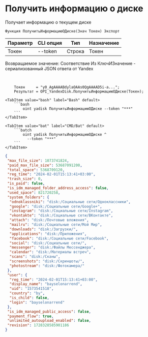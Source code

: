 ﻿---
sidebar_position: 1
---

# Получить информацию о диске
 Получает информацию о текущем диске



`Функция ПолучитьИнформациюОДиске(Знач Токен) Экспорт`

  | Параметр | CLI опция | Тип | Назначение |
  |-|-|-|-|
  | Токен | --token | Строка | Токен |

  
  Возвращаемое значение:   Соответствие Из КлючИЗначение - сериализованный JSON ответа от Yandex

<br/>




```bsl title="Пример кода"
    Токен     = "y0_AgAAAABdylaOAAs0QgAAAAD5i-a...";
    Результат = OPI_YandexDisk.ПолучитьИнформациюОДиске(Токен);
```
    

 <Tabs>
  
    <TabItem value="bash" label="Bash" default>
        ```bash
            oint yadisk ПолучитьИнформациюОДиске --token "***"
        ```
    </TabItem>
  
    <TabItem value="bat" label="CMD/Bat" default>
        ```batch
            oint yadisk ПолучитьИнформациюОДиске ^
              --token "***"
        ```
    </TabItem>
</Tabs>


```json title="Результат"
{
 "max_file_size": 1073741824,
 "paid_max_file_size": 53687091200,
 "total_space": 5368709120,
 "reg_time": "2024-02-01T15:13:41+03:00",
 "trash_size": 0,
 "is_paid": false,
 "is_idm_managed_folder_address_access": false,
 "used_space": 821720258,
 "system_folders": {
  "odnoklassniki": "disk:/Социальные сети/Одноклассники",
  "google": "disk:/Социальные сети/Google+",
  "instagram": "disk:/Социальные сети/Instagram",
  "vkontakte": "disk:/Социальные сети/ВКонтакте",
  "attach": "disk:/Почтовые вложения",
  "mailru": "disk:/Социальные сети/Мой Мир",
  "downloads": "disk:/Загрузки/",
  "applications": "disk:/Приложения",
  "facebook": "disk:/Социальные сети/Facebook",
  "social": "disk:/Социальные сети/",
  "messenger": "disk:/Файлы Мессенджера",
  "calendar": "disk:/Материалы встреч",
  "scans": "disk:/Сканы",
  "screenshots": "disk:/Скриншоты/",
  "photostream": "disk:/Фотокамера/"
 },
 "user": {
  "reg_time": "2024-02-01T15:13:41+03:00",
  "display_name": "bayselonarrend",
  "uid": "1573541518",
  "country": "by",
  "is_child": false,
  "login": "bayselonarrend"
 },
 "is_idm_managed_public_access": false,
 "payment_flow": true,
 "unlimited_autoupload_enabled": false,
 "revision": 1728328585901186
}
```
